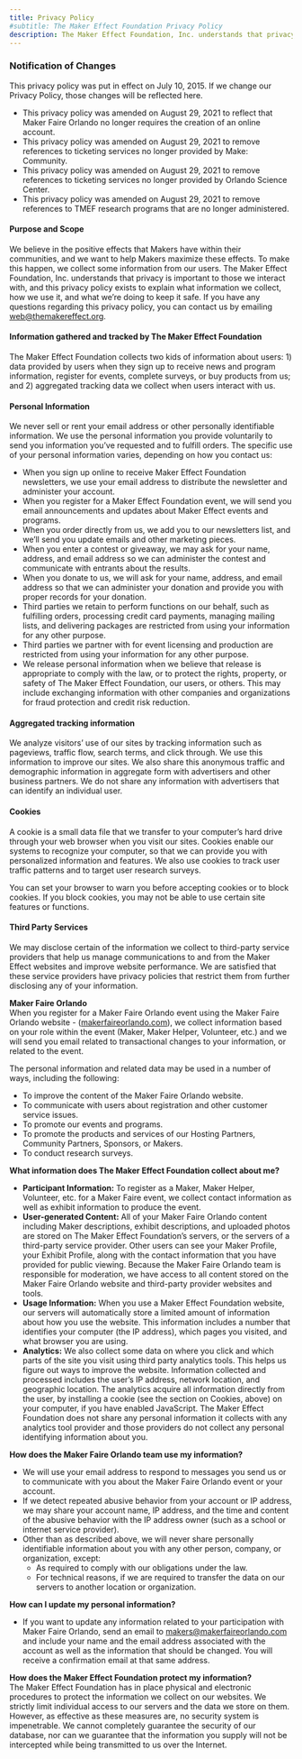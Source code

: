 ```yaml
---
title: Privacy Policy
#subtitle: The Maker Effect Foundation Privacy Policy
description: The Maker Effect Foundation, Inc. understands that privacy is important to those we interact with, and this privacy policy exists to explain what information we collect, how we use it, and what we’re doing to keep it safe.
---
```


### Notification of Changes

This privacy policy was put in effect on July 10, 2015\. If we change our Privacy Policy, those changes will be reflected here.
* This privacy policy was amended on August 29, 2021 to reflect that Maker Faire Orlando no longer requires the creation of an online account.
* This privacy policy was amended on August 29, 2021 to remove references to ticketing services no longer provided by Make: Community.
* This privacy policy was amended on August 29, 2021 to remove references to ticketing services no longer provided by Orlando Science Center.
* This privacy policy was amended on August 29, 2021 to remove references to TMEF research programs that are no longer administered.



#### Purpose and Scope

We believe in the positive effects that Makers have within their communities, and we want to help Makers maximize these effects. To make this happen, we collect some information from our users. The Maker Effect Foundation, Inc. understands that privacy is important to those we interact with, and this privacy policy exists to explain what information we collect, how we use it, and what we’re doing to keep it safe. If you have any questions regarding this privacy policy, you can contact us by emailing [web@themakereffect.org](https://web.archive.org/web/20210411034757/mailto:web@themakereffect.org).

#### Information gathered and tracked by The Maker Effect Foundation

The Maker Effect Foundation collects two kids of information about users: 1) data provided by users when they sign up to receive news and program information, register for events, complete surveys, or buy products from us; and 2) aggregated tracking data we collect when users interact with us.

#### Personal Information

We never sell or rent your email address or other personally identifiable information. We use the personal information you provide voluntarily to send you information you’ve requested and to fulfill orders. The specific use of your personal information varies, depending on how you contact us:

*   When you sign up online to receive Maker Effect Foundation newsletters, we use your email address to distribute the newsletter and administer your account.
*   When you register for a Maker Effect Foundation event, we will send you email announcements and updates about Maker Effect events and programs.
*   When you order directly from us, we add you to our newsletters list, and we’ll send you update emails and other marketing pieces.
*   When you enter a contest or giveaway, we may ask for your name, address, and email address so we can administer the contest and communicate with entrants about the results.
*   When you donate to us, we will ask for your name, address, and email address so that we can administer your donation and provide you with proper records for your donation.
*   Third parties we retain to perform functions on our behalf, such as fulfilling orders, processing credit card payments, managing mailing lists, and delivering packages are restricted from using your information for any other purpose.
*   Third parties we partner with for event licensing and production are restricted from using your information for any other purpose.
*   We release personal information when we believe that release is appropriate to comply with the law, or to protect the rights, property, or safety of The Maker Effect Foundation, our users, or others. This may include exchanging information with other companies and organizations for fraud protection and credit risk reduction.

#### Aggregated tracking information

We analyze visitors’ use of our sites by tracking information such as pageviews, traffic flow, search terms, and click through. We use this information to improve our sites. We also share this anonymous traffic and demographic information in aggregate form with advertisers and other business partners. We do not share any information with advertisers that can identify an individual user.

#### Cookies

A cookie is a small data file that we transfer to your computer’s hard drive through your web browser when you visit our sites. Cookies enable our systems to recognize your computer, so that we can provide you with personalized information and features. We also use cookies to track user traffic patterns and to target user research surveys.

You can set your browser to warn you before accepting cookies or to block cookies. If you block cookies, you may not be able to use certain site features or functions.

#### Third Party Services

We may disclose certain of the information we collect to third-party service providers that help us manage communications to and from the Maker Effect websites and improve website performance. We are satisfied that these service providers have privacy policies that restrict them from further disclosing any of your information.

**Maker Faire Orlando**  
When you register for a Maker Faire Orlando event using the Maker Faire Orlando website - ([makerfaireorlando.com](http://www.makerfaireorlando.com/)), we collect information based on your role within the event (Maker, Maker Helper, Volunteer, etc.) and we will send you email related to transactional changes to your information, or related to the event.

The personal information and related data may be used in a number of ways, including the following:

*   To improve the content of the Maker Faire Orlando website.
*   To communicate with users about registration and other customer service issues.
*   To promote our events and programs.
*   To promote the products and services of our Hosting Partners, Community Partners, Sponsors, or Makers.
*   To conduct research surveys.

**What information does The Maker Effect Foundation collect about me?**

*   **Participant Information:** To register as a Maker, Maker Helper, Volunteer, etc. for a Maker Faire event, we collect contact information as well as exhibit information to produce the event.  
*   **User-generated Content:** All of your Maker Faire Orlando content including Maker descriptions, exhibit descriptions, and uploaded photos are stored on The Maker Effect Foundation’s servers, or the servers of a third-party service provider. Other users can see your Maker Profile, your Exhibit Profile, along with the contact information that you have provided for public viewing. Because the Maker Faire Orlando team is responsible for moderation, we have access to all content stored on the Maker Faire Orlando website and third-party provider websites and tools.
*   **Usage Information:** When you use a Maker Effect Foundation website, our servers will automatically store a limited amount of information about how you use the website. This information includes a number that identifies your computer (the IP address), which pages you visited, and what browser you are using.
*   **Analytics:** We also collect some data on where you click and which parts of the site you visit using third party analytics tools. This helps us figure out ways to improve the website. Information collected and processed includes the user’s IP address, network location, and geographic location. The analytics acquire all information directly from the user, by installing a cookie (see the section on Cookies, above) on your computer, if you have enabled JavaScript. The Maker Effect Foundation does not share any personal information it collects with any analytics tool provider and those providers do not collect any personal identifying information about you.

**How does the Maker Faire Orlando team use my information?**

*   We will use your email address to respond to messages you send us or to communicate with you about the Maker Faire Orlando event or your account.
*   If we detect repeated abusive behavior from your account or IP address, we may share your account name, IP address, and the time and content of the abusive behavior with the IP address owner (such as a school or internet service provider).
*   Other than as described above, we will never share personally identifiable information about you with any other person, company, or organization, except:
    *   As required to comply with our obligations under the law.
    *   For technical reasons, if we are required to transfer the data on our servers to another location or organization.

**How can I update my personal information?**

* If you want to update any information related to your participation with Maker Faire Orlando, send an email to <makers@makerfaireorlando.com> and include your name and the email address associated with the account as well as the information that should be changed. You will receive a confirmation email at that same address.

**How does the Maker Effect Foundation protect my information?**  
The Maker Effect Foundation has in place physical and electronic procedures to protect the information we collect on our websites. We strictly limit individual access to our servers and the data we store on them. However, as effective as these measures are, no security system is impenetrable. We cannot completely guarantee the security of our database, nor can we guarantee that the information you supply will not be intercepted while being transmitted to us over the Internet.
